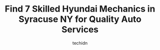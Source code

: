 ---
layout: ampstory
image: https://images.unsplash.com/photo-1629240543128-7af4196c0bd0?ixlib=rb-4.0.3&ixid=MnwxMjA3fDB8MHxwaG90by1wYWdlfHx8fGVufDB8fHx8&auto=format&fit=crop&w=640&h=853&q=80
author: techidn
featured: false
description: Looking for reliable and skilled Hyundai Mechanic in Syracuse NY, USA? Your search ends here with the 7 best Hyundai Mechanic in town. With their expertise and commitment to delivering excep
title: Find 7 Skilled Hyundai Mechanics in Syracuse NY for Quality Auto Services
cover:
   title: Find 7 Skilled Hyundai Mechanics in Syracuse NY for Quality Auto Services
   subtitle: Rickpate
   background: https://images.unsplash.com/photo-1629240543128-7af4196c0bd0?ixlib=rb-4.0.3&ixid=MnwxMjA3fDB8MHxwaG90by1wYWdlfHx8fGVufDB8fHx8&auto=format&fit=crop&w=640&h=853&q=80

pages: 
 - layout: thirds
   top: <h1>#1 Syracuse Auto Works</h1>
   bottom: "<p>Always bring my wehicles here, the techs and reception are great, honest communicators. Recently got a trans cooling line replaced, all new sparkplugs, aftermarket level </p>"
   background: https://www.knot35.com/toplist/wp-content/uploads/2023/06/best-hyundai-mechanic-1-in-syracuse-ny-1685838305.jpeg
   backgroundblur: true
 - layout: thirds
   top: <h1>#2 Fehlman Brothers Auto Repair - Syracuse</h1>
   bottom: "<p>116 S Midler Ave, Syracuse, NY 13206, United States</p>"
   background: https://www.knot35.com/toplist/wp-content/uploads/2023/06/best-hyundai-mechanic-2-in-syracuse-ny-1685838305.png
   cta:
      link: https://www.knot35.com/toplist/find-7-skilled-hyundai-mechanics-in-syracuse-ny-for-quality-auto-services/
      text: Find 7 Skilled Hyundai Mechanics in Syracuse NY for Quality Auto Services
 - layout: thirds
   top: <h1>#3 Upstate Imports Auto Repair Syracuse LLC</h1>
   bottom: "<p>2221 Erie Blvd E, Syracuse, NY 13224, United States</p>"
   background: https://www.knot35.com/toplist/wp-content/uploads/2023/06/best-hyundai-mechanic-3-in-syracuse-ny-1685838307.jpeg
   cta:
      link: https://www.knot35.com/toplist/find-7-skilled-hyundai-mechanics-in-syracuse-ny-for-quality-auto-services/
      text: Find 7 Skilled Hyundai Mechanics in Syracuse NY for Quality Auto Services
 - layout: thirds
   top: <h1>#4 Hobbs Auto</h1>
   bottom: "<p>102 Grand Ave, Syracuse, NY 13204, United States</p>"
   background: https://images.unsplash.com/photo-1496096265110-f83ad7f96608?ixlib=rb-4.0.3&ixid=MnwxMjA3fDB8MHxwaG90by1wYWdlfHx8fGVufDB8fHx8&auto=format&fit=crop&w=640&h=853&q=80
   cta:
      link: https://www.knot35.com/toplist/find-7-skilled-hyundai-mechanics-in-syracuse-ny-for-quality-auto-services/
      text: Find 7 Skilled Hyundai Mechanics in Syracuse NY for Quality Auto Services
 - layout: thirds
   top: <h1>#5 Davco Performance Automotive</h1>
   bottom: "<p>102 Catawba St, Syracuse, NY 13208, United States</p>"
   background: https://images.unsplash.com/photo-1613843873231-1447db182f97?ixlib=rb-4.0.3&ixid=MnwxMjA3fDB8MHxwaG90by1wYWdlfHx8fGVufDB8fHx8&auto=format&fit=crop&w=640&h=853&q=80
   cta:
      link: https://www.knot35.com/toplist/find-7-skilled-hyundai-mechanics-in-syracuse-ny-for-quality-auto-services/
      text: Find 7 Skilled Hyundai Mechanics in Syracuse NY for Quality Auto Services
 - layout: thirds
   top: <h1>#6 BA AUTO REPAIR SHOP LLC</h1>
   bottom: "<p>123 Ball Cir C, Syracuse, NY 13210, United States</p>"
   background: https://images.unsplash.com/photo-1567095761054-7a02e69e5c43?ixlib=rb-4.0.3&ixid=MnwxMjA3fDB8MHxwaG90by1wYWdlfHx8fGVufDB8fHx8&auto=format&fit=crop&w=640&h=853&q=80
   cta:
      link: https://www.knot35.com/toplist/find-7-skilled-hyundai-mechanics-in-syracuse-ny-for-quality-auto-services/
      text: Find 7 Skilled Hyundai Mechanics in Syracuse NY for Quality Auto Services
 - layout: thirds
   top: <h1>#7 Haque Auto Repair</h1>
   bottom: "<p>1200 Park St, Syracuse, NY 13208, United States</p>"
   background: https://images.unsplash.com/photo-1620421680010-0766ff230392?ixlib=rb-4.0.3&ixid=MnwxMjA3fDB8MHxwaG90by1wYWdlfHx8fGVufDB8fHx8&auto=format&fit=crop&w=640&h=853&q=80
   cta:
      link: https://www.knot35.com/toplist/find-7-skilled-hyundai-mechanics-in-syracuse-ny-for-quality-auto-services/
      text: Find 7 Skilled Hyundai Mechanics in Syracuse NY for Quality Auto Services
 - layout: thirds
   middle: Continue reading...
   background: https://images.unsplash.com/photo-1632260260864-caf7fde5ec36?ixlib=rb-4.0.3&ixid=MnwxMjA3fDB8MHxwaG90by1wYWdlfHx8fGVufDB8fHx8&auto=format&fit=crop&w=640&h=853&q=80
   cta:
      link: https://www.knot35.com/toplist/find-7-skilled-hyundai-mechanics-in-syracuse-ny-for-quality-auto-services/
      text: Find 7 Skilled Hyundai Mechanics in Syracuse NY for Quality Auto Services
      
---